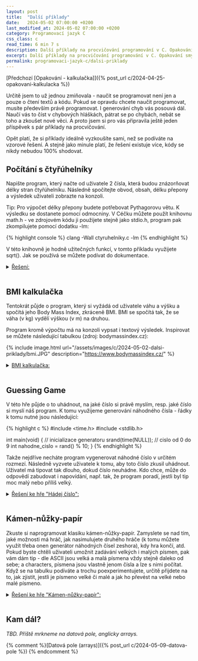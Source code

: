 ```yaml
---
layout: post
title:  "Další příklady"
date:   2024-05-02 07:00:00 +0200
last_modified_at: 2024-05-02 07:00:00 +0200
category: Programovací jazyk C
css_class: c
read_time: 6 min 7 s
description: Další příklady na procvičování programování v C. Opakování smyček, funkcí, printf, scanf.
excerpt: Další příklady na procvičování programování v C. Opakování smyček, funkcí, printf, scanf.
permalink: programovaci-jazyk-c/dalsi-priklady
---
```


[Předchozí [Opakování - kalkulačka]]({% post_url c/2024-04-25-opakovani-kalkulacka %})

Určitě jsem to už jednou zmiňovala - naučit se programovat není jen a pouze o čtení textů a kódu. Pokud se opravdu chcete naučit programovat, musíte především právě programovat. I generování chyb vás posouvá dál. Naučí vás to číst v chybových hláškách, pátrat se po chybách, nebát se toho a zkoušet nové věci. A proto jsem si pro vás připravila ještě jeden příspěvek s pár příklady na procvičování.

Opět platí, že si příklady ideálně vyzkoušíte sami, než se podíváte na vzorové řešení. A stejně jako minule platí, že řešení existuje více, kódy se nikdy nebudou 100% shodovat.

## Počítání s čtyřúhelníky

Napište program, který načte od uživatele 2 čísla, která budou znázorňovat délky stran čtyřúhelníku. Následně spočítejte obvod, obsah, délku přepony a výsledek uživateli zobrazte na konzoli.

Tip: Pro výpočet délky přepony budete potřebovat Pythagorovu větu. K výsledku se dostanete pomocí odmocniny. V Céčku můžete použít knihovnu math.h - ve zdrojovém kódu ji použijete stejně jako stdio.h, program pak zkompilujete pomocí dodatku -lm:

{% highlight console %}
clang -Wall ctyruhelniky.c -lm
{% endhighlight %}

V této knihovně je hodně užitečných funkcí, v tomto příkladu využijete sqrt(). Jak se používá se můžete podívat do dokumentace.

<!-- Reseni pocitani s ctyruhelniky -->

  <details>
    <summary><u>Řešení: </u></summary>
<br />
{% highlight c %}
#include <stdio.h>
#include <math.h>

int spocitejObvod(int, int);
int spocitejObsah(int, int);
float delkaPrepony(int, int);
void printVitej();

int main(void)
{
    printVitej();

    int a, b;

    printf("Prosim zadej delky stran: ");
    scanf("%d %d", &a, &b);

    int obvod = spocitejObvod(a, b);
    int obsah = spocitejObsah(a, b);
    float prepona = delkaPrepony(a, b);

    printf("\n");
    printf("Obvod ctyruhelniku se stranami a = %d, b = %d: %d\n", a, b, obvod);
    printf("Obsah ctyruhelniku se stranami a = %d, b = %d: %d\n", a, b, obsah);
    printf("Delka prepony ctyruhelniku se stranami a = %d, b = %d: %.2f\n", a, b, prepona);

    return 0;
}

int spocitejObvod(int a, int b)
{
    return 2 * a + 2 * b;
}

int spocitejObsah(int a, int b)
{
    return a * b;
}

float delkaPrepony(int a, int b)
{
    return sqrt(a * a + b * b);
}

void printVitej()
{
    printf("--------------------------------\n");
    printf("Vitej u pocitani s ctyruhelniky!\n");
    printf("--------------------------------\n");
    printf("\n");
} {% endhighlight %}

{% highlight console %}
clang -Wall ctyruhelniky.c -lm
{% endhighlight %}

<a href="https://github.com/kaelwi/kaelwi-c/blob/master/2024-05-02-dalsi-priklady/ctyruhelnik.c" target="_blank">(Odkaz na GitHub)</a>
<br /><br />

Znovu připomínám, že vaše řešení se klidně může lišit. Zobrazení nějakého uvítacího textu není nutností. Stejně tak můžete mít použité jiné datové typy (dokud to alespoň trochu dává smysl a výpočty sedí). O názvech proměnných, funkcí, nebo struktuře zdrojového kódu ani nemluvím.
  </details>
<br />

## BMI kalkulačka

Tentokrát půjde o program, který si vyžádá od uživatele váhu a výšku a spočítá jeho Body Mass Index, zkráceně BMI. BMI se spočítá tak, že se váha (v kg) vydělí výškou (v m) na druhou.

Program kromě výpočtu má na konzoli vypsat i textový výsledek. Inspirovat se můžete následující tabulkou (zdroj: bodymassindex.cz):

{% include image.html url="/assets/images/c/2024-05-02-dalsi-priklady/bmi.JPG" description="https://www.bodymassindex.cz/" %}

<!-- Reseni BMI -->

  <details>
    <summary><u>BMI kalkulačka: </u></summary>
<br />
{% highlight c %}
#include <stdio.h>

float vypocetBmi(float vaha, float vyska)
{
    return vaha / (vyska / 100 * vyska / 100);
}

void vysledekKategorie(float bmi)
{
    printf("Kategorie: \n");
    if (bmi < 18.5)
    {
        printf("\tpodvaha\n");
    } else if (bmi < 24.9)  
    {
        printf("\tnorma\n");
    } else if (bmi < 29.9)
    {
        printf("\tnadvaha\n");
    } else if (bmi < 34.9)
    {
        printf("\tobezita 1. stupne\n");
    } else if (bmi < 39.9)
    {
        printf("\tobezita 2. stupne (zavazna)\n");
    } else
    {
        printf("\tobezita 3. stupne (tezka)\n");
    }
}

void vysledekZdravotniRizika(float bmi)
{
    printf("Zdravotni rizika: \n");
    if (bmi < 18.5)
    {
        printf("\tvysoka\n");
    } else if (bmi < 24.9)  
    {
        printf("\tminimalni\n");
    } else if (bmi < 29.9)
    {
        printf("\tnizka az lehce vyssi\n");
    } else if (bmi < 34.9)
    {
        printf("\tzvysena\n");
    } else if (bmi < 39.9)
    {
        printf("\tvysoka\n");
    } else
    {
        printf("\tvelmi vysoka\n");
    }
}

void vitej()
{
    printf("--------------\n");
    printf("BMI KALKULACKA\n");
    printf("--------------\n");
}

int main(void)
{
    vitej();

    float vaha;
    printf("Vaha (v kg): ");
    scanf("%f", &vaha);

    float vyska;
    printf("Vyska (v cm): ");
    scanf("%f", &vyska);

    float bmi = vypocetBmi(vaha, vyska);

    printf("BMI:\n\t%.2f\n", bmi);
    vysledekKategorie(bmi);
    vysledekZdravotniRizika(bmi);

    return 0;
} {% endhighlight %}

<a href="https://github.com/kaelwi/kaelwi-c/blob/master/2024-05-02-dalsi-priklady/bmi.c" target="_blank">(Odkaz na GitHub)</a>
<br /><br />

V případě nejasností nebo dotazů se mi klidně ozvěte buď tady do komentářů, nebo na <a href="https://discord.gg/hB8UYAgwUE" target="_blank">Discordu</a>.
  </details>
<br />

## Guessing Game

V této hře půjde o to uhádnout, na jaké číslo si právě myslím, resp. jaké číslo si myslí náš program. K tomu využijeme generování náhodného čísla - řádky k tomu nutné jsou následující:

{% highlight c %}
#include <time.h>
#include <stdlib.h>

int main(void)
{
    // inicializace generatoru
    srand(time(NULL));
    // cislo od 0 do 9
    int nahodne_cislo = rand() % 10;
} {% endhighlight %}

Takže nejdříve necháte program vygenerovat náhodné číslo v určitém rozmezí. Následně vyzvete uživatele k tomu, aby toto číslo zkusil uhádnout. Uživatel má tipovat tak dlouho, dokud číslo neuhádne. Kdo chce, může do odpovědí zabudovat i napovídání, např. tak, že program poradí, jestli byl tip moc malý nebo příliš velký.

<!-- Reseni guessing game -->

  <details>
    <summary><u>Řešení ke hře "Hádej číslo": </u></summary>
<br />

{% highlight c %}
#include <stdio.h>
#include <stdlib.h>
#include <time.h>

int main(void)
{
    // inicializace generatoru nahodneho cisla
    srand(time(NULL));
    // cislo od 0 do 9;
    int nahodne_cislo = rand() % 10;
    
    int tip = -1;

    printf("Hadej, na jake cislo prave myslim! (od 0 do 9)\n");

    while (1)
    {
        printf("Muj tip: ");
        scanf("%d", &tip);
        
        if (tip == nahodne_cislo)
        {
            printf("Gratuluju! Presne tohle cislo jsem mel na mysli!\n");
            break;
        } else 
        {
            if (tip < nahodne_cislo)
            {
                printf("Tesne vedle. Ale poradim ti, moje cislo je o kousek vetsi.\n");
            } else
            {
                printf("Tak vysoko jsem ani nedopocital! Zkus to jeste jednou.\n");
            }
        }
    }

    return 0;
} {% endhighlight %}

<!-- TODO -->
<a href="https://github.com/kaelwi/kaelwi-c/blob/master/2024-05-02-dalsi-priklady/hadej.c" target="_blank">(Odkaz na GitHub)</a>
<br />
  </details>
<br />

## Kámen-nůžky-papír

Zkuste si naprogramovat klasiku kámen-nůžky-papír. Zamyslete se nad tím, jaké možnosti má hráč, jak nasimulujete druhého hráče (k tomu můžete využít třeba onen generátor náhodných čísel zeshora), kdy hra končí, atd. Pokud byste chtěli uživateli umožnit zadávání velkých i malých písmen, pak vám dám tip - dle ASCII jsou velká a malá písmena vždy stejně daleko od sebe; a characters, písmena jsou vlastně jenom čísla a lze s nimi počítat. Když se na tabulku podíváte a trochu poexperimentujete, určitě přijdete na to, jak zjistit, jestli je písmeno velké či malé a jak ho převést na velké nebo malé písmeno.

<!-- Reseni kamen-nůžky-papír -->

  <details>
    <summary><u>Řešení ke hře "Kámen-nůžky-papír": </u></summary>
<br />

{% highlight c %}
#include <stdio.h>

#include <stdlib.h>
#include <time.h>

int hra();
int inputHrace();
int spravnyInput(int);
int inputPocitace();
int vysledekKola(int, int);
int prevodNaVelkePismeno(int);
void oznameniViteze(int, int);

int main(void) 
{
    int hrac = 0;
    int pocitac = 0;

    printf("Povolene prikazy: K, k (kamen), N, n (nuzky), P, p (papir), Q, q (konec)\n\n");
    printf("---------------------\n");

    for (int i = 1; i <= 3; i++) 
    {
        printf("\n");
        printf("Kolo: %d\tTvoje body: %d\tBody pocitac: %d\n\n", i, hrac, pocitac);

        int kolo = hra();

        if (kolo == 'Q')
        {
            return 0;
        } else if (kolo == 1)
        {
            hrac++;
        } else if (kolo == 2)
        {
            pocitac++;
        }
    }

    oznameniViteze(hrac, pocitac);

    return 0;
}

void oznameniViteze(int hrac, int pocitac)
{
    printf("\n---------------------\n");
    printf("Konec hry!\n");
    printf("VYSLEDEK\n");
    printf("Tvoje body: %d\n", hrac);
    printf("Body pocitace: %d\n", pocitac);

    if (hrac > pocitac)
    {
        printf("Gratuluju, vyhral jsi!\n");
    } else if (hrac < pocitac)
    {
        printf("Tentokrat to nevyslo...\n");
    } else 
    {
        printf("Nerozhodne.\n");
    }
}

int hra()
{
    int volba_hrace = inputHrace();

    if (volba_hrace == 'Q' || volba_hrace == 'q') {
        return volba_hrace;
    }

    int volba_pocitace = inputPocitace();

    return vysledekKola(volba_hrace, volba_pocitace);
}

int inputHrace()
{
    printf("Jakou taktiku zvolis?\n");

    while (1)
    {
        printf("~ ");
        int volba = getchar();
        volba = prevodNaVelkePismeno(volba);
        // zkuste si vynechat toto druhe getchar() a pozorujte, co se deje
        getchar();

        if (spravnyInput(volba))
        {
            return volba;
        } else
        {
            printf("Neplatna volba!\n");
        } 
    }
}

int spravnyInput(int volba)
{
    if (volba == 'K' || volba == 'N' || volba == 'P' ||
        volba == 'Q')
        {
            return 1;
        }
    
    return 0;
}

int prevodNaVelkePismeno(int volba)
{
    if (volba >= 97 && volba <=122)
    {
        return volba - 32;
    }
    return volba;
}

int inputPocitace()
{
    // inicializace generatoru nahodneho cisla
    srand(time(NULL));
    // cislo od 0 do 9;
    int volba = rand() % 3;

    switch (volba)
    {
    case 0:
        printf("Pocitac voli kamen!\n");
        return 'K';
    case 1:
        printf("Pocitac voli nuzky!\n");
        return 'N';
    case 2:
    printf("Pocitac voli papir!\n");
        return 'P';    
    default:
        printf("Error!\n");
        break;
    }

    return -1;
}

int vysledekKola(int volba_hrace, int volba_pocitace)
{
    if (volba_hrace == volba_pocitace)
    {
        printf("Nerozhodne!\n");
        return 0;
    } else if ((volba_hrace == 'K' && volba_pocitace == 'N') ||
        (volba_hrace == 'N' && volba_pocitace == 'P') ||
        (volba_hrace == 'P' && volba_pocitace == 'K'))
    {
        printf("Vyhral jsi!\n");
        return 1;
    } else 
    {
        printf("Tohle kolo jsi prohral.\n");
        return 2;
    }
} {% endhighlight %}

<a href="https://github.com/kaelwi/kaelwi-c/blob/master/2024-05-02-dalsi-priklady/kamen_nuzky_papir.c" target="_blank">(Odkaz na GitHub)</a>
<br />
  </details>
<br />

## Kam dál?

*TBD. Příště mrkneme na datová pole, anglicky arrays.*

{% comment %}[Datová pole (arrays)]({% post_url c/2024-05-09-datova-pole %}) {% endcomment %}
